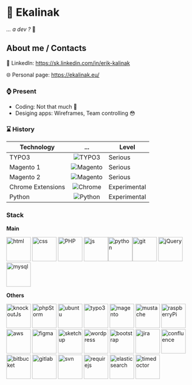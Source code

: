 # 👋 Ekalinak 

_... a dev ?_ :speak_no_evil:

## About me / Contacts 

:necktie: LinkedIn: https://sk.linkedin.com/in/erik-kalinak 

:globe_with_meridians: Personal page: https://ekalinak.eu/

### :watch: Present 

- Coding: Not that much :see_no_evil:
- Desiging apps: Wireframes, Team controlling :flushed:


### :hourglass: History 

Technology | ... | Level
---|:---:|---
 TYPO3 | ![TYPO3](https://s.softdeluxe.com/icons/png/32/3856/3856861.png) | Serious
Magento 1 | ![Magento](https://lh3.googleusercontent.com/proxy/sIIsChH8ifvPc_nuDIb7EnwOIyLx7hv1Ab5f54A6H-ZWyhJJrk4Vd3m0fgoIP7Z_R25su1Q6nZge5ODTvPtnYg=w1200-h630-p-k-no-nu) | Serious
Magento 2 | ![Magento](https://lh3.googleusercontent.com/proxy/sIIsChH8ifvPc_nuDIb7EnwOIyLx7hv1Ab5f54A6H-ZWyhJJrk4Vd3m0fgoIP7Z_R25su1Q6nZge5ODTvPtnYg=w1200-h630-p-k-no-nu) | Serious
Chrome Extensions | ![Chrome](https://www.autotechint.com/wp-content/uploads/google-chrome-icon-32.png) | Experimental
Python | ![Python](https://static.filehorse.com/icons/developer-tools/python-icon-32.png) | Experimental

### Stack

**Main**

<img alt="html" src="https://www.zdrojak.cz/wp-content/uploads/2011/01/html5-w3c-logo-6.png" width="64" /> <img alt="css" src="https://cdn.iconscout.com/icon/free/png-128/css-118-569410.png" width="64" /> <img alt="PHP" src="https://cdn.iconscout.com/icon/free/png-128/php-2752101-2284918.png" width="64" /> <img alt="js" src="https://xabikos.gallerycdn.vsassets.io/extensions/xabikos/javascriptsnippets/1.8.0/1587489699375/Microsoft.VisualStudio.Services.Icons.Default" width="64" /><img alt="python" src="https://www.shareicon.net/data/128x128/2016/07/16/634601_python_512x512.png" width="64" /><img alt="git" src="https://screenshots.dgtcdn.net/images/t_app-logo-l,f_auto,dpr_auto/p/ebbd605d-8325-44f7-957a-0a73131db238/112485503/git-logo.png" width="64" />
<img alt="jQuery" src="https://www.iconfinder.com/data/icons/scripting-and-programming-languages/512/JQuery_logo-128.png" width="64" /> <img alt="mysql" src="https://www.opc-router.de/wp-content/uploads/2018/03/mysql.png" width="64" />


**Others**

<img alt="knockoutJs" src="https://avatars-02.gitter.im/group/iv/4/57542d24c43b8c6019779f25" width="64" /> <img alt="phpStorm" src="https://img.informer.com/icons/png/128/7458/7458829.png" width="64" /> <img alt="ubuntu" src="https://i.stack.imgur.com/oP4Kn.png" width="64" /> <img alt="typo3" src="https://aimeos.org/fileadmin/aimeos.org/icons/typo3.png" width="64" /> <img alt="magento" src="https://www.shareicon.net/data/128x128/2015/10/06/112651_development_435x512.png" width="64" /> <img alt="mustache" src="https://geedew.com/assets/uploads/2012/10/mustacheimage.png" width="64" /> <img alt="raspberryPi" src="https://flathub.org/repo/appstream/x86_64/icons/128x128/org.raspberrypi.rpi-imager.png" width="64" /> <img alt="aws" src="https://amazonwebservices.gallerycdn.vsassets.io/extensions/amazonwebservices/aws-vsts-tools/1.8.0/1600364061807/Microsoft.VisualStudio.Services.Icons.Default" width="64" /> <img alt="figma" src="https://www.electronjs.org/app-img/figma/figma-icon-128.png" width="64" /> <img alt="sketchup" src="https://images.sftcdn.net/images/t_app-logo-l,f_auto/p/34f0df8f-8cda-432e-9e51-eeec7ced7f9d/3027214786/sketchup-free-sketchup.png" width="64" /> <img alt="wordpress" src="https://www.electronjs.org/app-img/wordpress-com/wordpress-com-icon-128.png" width="64" /> <img alt="bootstrap" src="https://cdn.iconscout.com/icon/free/png-128/bootstrap-6-1175203.png" width="64" /> <img alt="jira" src="https://lh3.googleusercontent.com/-iWUqhO0VJVY/XFo4HOLyFtI/AAAAAAAAB1A/hGZX-C9lYdAnMpPekvYa3AkmJHJSyEvYwCLcBGAs/s400/Icon_128x128.png" width="64" />  <img alt="confluence" src="https://data.apkhere.com/0f/com.atlassian.android.confluence.core/1.67.14/icon.png!s" width="64" /> <img alt="bitbucket" src="https://sk.followband.com/images/0/644/82922e95b00143f1d5eed2841c290006.jpg" width="64" /> <img alt="gitlab" src="https://assets.gitlab-static.net/assets/gitlab_logo-7ae504fe4f68fdebb3c2034e36621930cd36ea87924c11ff65dbcb8ed50dca58.png" width="64" /> <img alt="svn" src="https://lh3.googleusercontent.com/TFf5Jf_JmyeXGFoZColhgFeXPuuNN0LAGX_ZdlW9VlU1oIdH6-Dm9-U-nS8KmeUauW1ND71mk0E=w128-h128-e365" width="64" />  <img alt="requirejs" src="https://d2eip9sf3oo6c2.cloudfront.net/tags/images/000/001/068/square_128/requirejslogo.png" width="64" /> <img alt="elasticsearch" src="https://gquintana.github.io/images/logos/elasticsearch.png" width="64" /> <img alt="timedoctor" src="https://remoteok.io/assets/jobs/59fa3eea84d5acaba3fe9b91c27596d9.png" width="64" />










<!--
**ekalinak/ekalinak** is a ✨ _special_ ✨ repository because its `README.md` (this file) appears on your GitHub profile.

Here are some ideas to get you started:




- 🔭 I’m currently working on ...
- 🌱 I’m currently learning ...
- 👯 I’m looking to collaborate on ...
- 🤔 I’m looking for help with ...
- 💬 Ask me about ...
- 📫 How to reach me: ...
- 😄 Pronouns: ...
- ⚡ Fun fact: ...
-->
